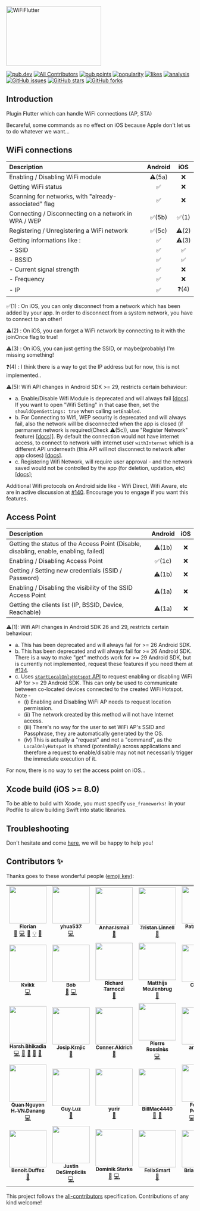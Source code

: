 <img src="https://raw.githubusercontent.com/alternadom/WiFiFlutter/master/logo/logo%2Bname_color.png" alt="WiFiFlutter" width="255" height="160" />

<p>
<a href="https://pub.dev/packages/wifi_iot"><img src="https://img.shields.io/pub/v/wifi_iot?logo=dart" alt="pub.dev"></a><!-- ALL-CONTRIBUTORS-BADGE:START - Do not remove or modify this section -->
<a href="#contributors-"><img src="https://img.shields.io/badge/all_contributors-44-orange.svg" alt="All Contributors" /></a>
<!-- ALL-CONTRIBUTORS-BADGE:END -->
<a href="https://pub.dev/packages/wifi_iot/score"><img src="https://badges.bar/wifi_iot/pub%20points" alt="pub points"></a>
<a href="https://pub.dev/packages/wifi_iot/score"><img src="https://badges.bar/wifi_iot/popularity" alt="popularity"></a>
<a href="https://pub.dev/packages/wifi_iot/score"><img src="https://badges.bar/wifi_iot/likes" alt="likes"></a>
<a href="https://github.com/alternadom/WiFiFlutter/actions/workflows/analysis.yml"><img src="https://github.com/alternadom/WiFiFlutter/actions/workflows/analysis.yml/badge.svg" alt="analysis"></a>
<a href="https://github.com/alternadom/WiFiFlutter/issues"><img src="https://img.shields.io/github/issues/alternadom/WiFiFlutter?logo=github" alt="GitHub issues"></a>
<a href="https://github.com/alternadom/WiFiFlutter/stargazers"><img src="https://img.shields.io/github/stars/alternadom/WiFiFlutter?logo=github" alt="GitHub stars"></a>
<a href="https://github.com/alternadom/WiFiFlutter/network"><img src="https://img.shields.io/github/forks/alternadom/WiFiFlutter?logo=github" alt="GitHub forks"></a>
</p>

## Introduction

Plugin Flutter which can handle WiFi connections (AP, STA)

Becareful, some commands as no effect on iOS because Apple don't let us to do whatever we want...

## WiFi connections
|                      Description                      |      Android       |         iOS          |
| :---------------------------------------------------- | :----------------: | :------------------: |
| Enabling / Disabling WiFi module                      | :warning:(5a) |  :x:  |
| Getting WiFi status                                   | :white_check_mark: |  :x:  |
| Scanning for networks, with "already-associated" flag | :white_check_mark: |  :x:  |
| Connecting / Disconnecting on a network in WPA / WEP  | :white_check_mark:(5b) |  :white_check_mark:(1)  |
| Registering / Unregistering a WiFi network            | :white_check_mark:(5c) |  :warning:(2)  |
| Getting informations like :                           | :white_check_mark: |  :warning:(3)  |
| - SSID                                                | :white_check_mark: |  :white_check_mark:  |
| - BSSID                                               | :white_check_mark: |  :white_check_mark:  |
| - Current signal strength                             | :white_check_mark: |  :x:  |
| - Frequency                                           | :white_check_mark: |  :x:  |
| - IP                                                  | :white_check_mark: |  :question:(4)  |

:white_check_mark:(1) : On iOS, you can only disconnect from a network which has been added by your app. In order to disconnect from a system network, you have to connect to an other!

:warning:(2) : On iOS, you can forget a WiFi network by connecting to it with the joinOnce flag to true!

:warning:(3) : On iOS, you can just getting the SSID, or maybe(probably) I'm missing something! 

:question:(4) : I think there is a way to get the IP address but for now, this is not implemented..

:warning:(5): Wifi API changes in Android SDK >= 29, restricts certain behaviour:
  * a. Enable/Disable Wifi Module is deprecated and will always fail [[docs](https://developer.android.com/reference/android/net/wifi/WifiManager#setWifiEnabled(boolean))]. If you  want to open "Wifi Setting" in that case then, set the `shouldOpenSettings: true` when calling `setEnabled`.
  * b. For Connecting to Wifi, WEP security is deprecated and will always fail, also the network will be disconnected when the app is closed (if permanent network is required(Check :warning:(5c)), use "Register Network" feature) [[docs](https://developer.android.com/guide/topics/connectivity/wifi-bootstrap))]. By default the connection would not have internet access, to connect to network with internet user `withInternet` which is a different API underneath (this API will not disconnect to network after app closes) [[docs](https://developer.android.com/guide/topics/connectivity/wifi-suggest)].
  * c. Registering Wifi Network, will require user approval - and the network saved would not be controlled by the app (for deletion, updation, etc) [[docs](https://developer.android.com/guide/topics/connectivity/wifi-save-network-passpoint-config)];

Additional Wifi protocols on Android side like - Wifi Direct, Wifi Aware, etc are in active discussion at [#140](https://github.com/alternadom/WiFiFlutter/issues/140). Encourage you to engage if you want this features.

## Access Point
|                                       Description                                     |      Android       |         iOS          |
| :------------------------------------------------------------------------------------ | :----------------: | :------------------: |
| Getting the status of the Access Point (Disable, disabling, enable, enabling, failed) | :warning:(1b) |  :x:  |
| Enabling / Disabling Access Point                                                     | :white_check_mark:(1c) |  :x:  |
| Getting / Setting new credentials (SSID / Password)                                   | :warning:(1b) |  :x:  |
| Enabling / Disabling the visibility of the SSID Access Point                          | :warning:(1a) |  :x:  |
| Getting the clients list (IP, BSSID, Device, Reachable)                               | :warning:(1a) |  :x:  |

:warning:(1): Wifi API changes in Android SDK 26 and 29, restricts certain behaviour:
  * a. This has been deprecated and will always fail for >= 26 Android SDK.
  * b. This has been deprecated and will always fail for >= 26 Android SDK. There is a way to make "get" methods work for >= 29 Android SDK, but is currently not implemented, request these features if you need them at [#134](https://github.com/alternadom/WiFiFlutter/issues/134).
  * c. Uses [`startLocalOnlyHotspot` API](https://developer.android.com/reference/android/net/wifi/WifiManager#startLocalOnlyHotspot(android.net.wifi.WifiManager.LocalOnlyHotspotCallback,%20android.os.Handler)) to request enabling or disabling WiFi AP for >= 29 Android SDK. This can only be used to communicate between co-located devices connected to the created WiFi Hotspot. Note - 
    * (i) Enabling and Disabling WiFi AP needs to request location permission.
    * (ii) The network created by this method will not have Internet access.
    * (iii) There's no way for the user to set WiFi AP's SSID and Passphrase, they are automatically generated by the OS.
    * (iv) This is actually a "request" and not a "command", as the `LocalOnlyHotspot` is shared (potentially) across applications and therefore a request to enable/disable may not not necessarily trigger the immediate execution of it. 

For now, there is no way to set the access point on iOS... 

## Xcode build (iOS >= 8.0)

To be able to build with Xcode, you must specify `use_frameworks!` in your Podfile to allow building Swift into static libraries.

<!---TODO: This a planned breaking change to happen in v1.0.0
## Android Permissions
The following permissions are listed according to their intended use:

### Required permissions added by the plugin (not need to add this explicitly in your project):
The physical WiFi module can be used with this feature.
```xml
<uses-feature android:name="android.hardware.wifi" />
```
Permission to use internet:
```xml
<uses-permission android:name="android.permission.INTERNET" />
```
Permission to access `WifiManager` API:
```xml
<uses-permission android:name="android.permission.ACCESS_WIFI_STATE" />
```
Permission to access `ConnectivityManager` API. Useful for managing network state:
```xml
<uses-permission android:name="android.permission.ACCESS_NETWORK_STATE" />
<uses-permission android:name="android.permission.CHANGE_NETWORK_STATE" />
```
Permission to use location as required to enable or disable WiFi AP:
```xml
<uses-permission android:name="android.permission.ACCESS_FINE_LOCATION" />
<uses-permission android:name="android.permission.ACCESS_COARSE_LOCATION" />
```
There's no need to add the permissions mentioned above to your project, since it's already been added to the plugin.
### Using WiFi only (need to add these explicitly in your project, if you use these functions)
Permission to enable or Disable WiFi:
```xml
<uses-permission android:name="android.permission.CHANGE_WIFI_STATE" />
```
Permission to add WiFi networks:
```xml
<uses-permission android:name="android.permission.WRITE_SETTINGS" />
```
### Using WiFi AP only (need to add this explicitly in your project, if you use these functions)
Permission to configure WiFi AP SSID and password:
```xml
<uses-permission android:name="android.permission.WRITE_SETTINGS" />
```
--->

## Troubleshooting

Don't hesitate and come [here](https://github.com/alternadom/WiFiFlutter/issues), we will be happy to help you!

## Contributors ✨

Thanks goes to these wonderful people ([emoji key](https://allcontributors.org/docs/en/emoji-key)):

<!-- ALL-CONTRIBUTORS-LIST:START - Do not remove or modify this section -->
<!-- prettier-ignore-start -->
<!-- markdownlint-disable -->
<table>
  <tr>
    <td align="center"><a href="https://www.alternadom.com/"><img src="https://avatars.githubusercontent.com/u/14965352?v=4?s=100" width="100px;" alt=""/><br /><sub><b>Florian</b></sub></a><br /><a href="#ideas-alternadom" title="Ideas, Planning, & Feedback">🤔</a> <a href="https://github.com/alternadom/WiFiFlutter/commits?author=alternadom" title="Code">💻</a> <a href="https://github.com/alternadom/WiFiFlutter/commits/master/README.md?author=alternadom" title="Documentation">📖</a> <a href="https://github.com/alternadom/WiFiFlutter/commits/master/example?author=alternadom" title="Examples">💡</a> <a href="https://github.com/alternadom/WiFiFlutter/pulls?q=is%3Apr+reviewed-by%3Aalternadom" title="Reviewed Pull Requests">👀</a></td>
    <td align="center"><a href="https://github.com/yhua537"><img src="https://avatars.githubusercontent.com/u/21363409?v=4?s=100" width="100px;" alt=""/><br /><sub><b>yhua537</b></sub></a><br /><a href="https://github.com/alternadom/WiFiFlutter/commits?author=yhua537" title="Code">💻</a></td>
    <td align="center"><a href="https://github.com/anharismail"><img src="https://avatars.githubusercontent.com/u/37614260?v=4?s=100" width="100px;" alt=""/><br /><sub><b>Anhar Ismail</b></sub></a><br /><a href="https://dribbble.com/shots/10203130-WiFi-Flutter-Logo-Design" title="Design">🎨</a></td>
    <td align="center"><a href="https://github.com/tristan2468"><img src="https://avatars.githubusercontent.com/u/776717?v=4?s=100" width="100px;" alt=""/><br /><sub><b>Tristan Linnell</b></sub></a><br /><a href="https://github.com/alternadom/WiFiFlutter/issues?q=author%3Atristan2468" title="Bug reports">🐛</a></td>
    <td align="center"><a href="https://pboos.ch/"><img src="https://avatars.githubusercontent.com/u/398400?v=4?s=100" width="100px;" alt=""/><br /><sub><b>Patrick Boos</b></sub></a><br /><a href="https://github.com/alternadom/WiFiFlutter/commits?author=pboos" title="Code">💻</a> <a href="https://github.com/alternadom/WiFiFlutter/commits/master/example?author=pboos" title="Examples">💡</a></td>
    <td align="center"><a href="https://www.sfaye.com/"><img src="https://avatars.githubusercontent.com/u/14291522?v=4?s=100" width="100px;" alt=""/><br /><sub><b>Sébastien Faye</b></sub></a><br /><a href="https://github.com/alternadom/WiFiFlutter/commits?author=sfaye" title="Code">💻</a></td>
    <td align="center"><a href="https://ottomatic.io/"><img src="https://avatars.githubusercontent.com/u/814785?v=4?s=100" width="100px;" alt=""/><br /><sub><b>Ben Hagen</b></sub></a><br /><a href="https://github.com/alternadom/WiFiFlutter/issues?q=author%3Acbenhagen" title="Bug reports">🐛</a> <a href="https://github.com/alternadom/WiFiFlutter/commits?author=cbenhagen" title="Code">💻</a></td>
    <td align="center"><a href="https://github.com/minhvn"><img src="https://avatars.githubusercontent.com/u/187747?v=4?s=100" width="100px;" alt=""/><br /><sub><b>Võ Ngọc Minh</b></sub></a><br /><a href="https://github.com/alternadom/WiFiFlutter/issues?q=author%3Aminhvn" title="Bug reports">🐛</a></td>
    <td align="center"><a href="https://cesarsanz.dev/"><img src="https://avatars.githubusercontent.com/u/9842735?v=4?s=100" width="100px;" alt=""/><br /><sub><b>Cesar Sanz</b></sub></a><br /><a href="https://github.com/alternadom/WiFiFlutter/issues?q=author%3Acsanz91" title="Bug reports">🐛</a> <a href="https://github.com/alternadom/WiFiFlutter/pulls?q=is%3Apr+author%3Acsanz91" title="Code">💻</a></td>
  </tr>
  <tr>
    <td align="center"><a href="https://github.com/TheKvikk"><img src="https://avatars.githubusercontent.com/u/4430316?v=4?s=100" width="100px;" alt=""/><br /><sub><b>Kvikk</b></sub></a><br /><a href="https://github.com/alternadom/WiFiFlutter/pulls?q=is%3Apr+author%3ATheKvikk" title="Code">💻</a></td>
    <td align="center"><a href="https://github.com/Bmooij"><img src="https://avatars.githubusercontent.com/u/9463244?v=4?s=100" width="100px;" alt=""/><br /><sub><b>Bob</b></sub></a><br /><a href="https://github.com/alternadom/WiFiFlutter/issues?q=author%3ABmooij" title="Bug reports">🐛</a> <a href="https://github.com/alternadom/WiFiFlutter/pulls?q=is%3Apr+author%3ABmooij" title="Code">💻</a></td>
    <td align="center"><a href="https://github.com/R1cs1KING"><img src="https://avatars.githubusercontent.com/u/22369588?v=4?s=100" width="100px;" alt=""/><br /><sub><b>Richard Tarnoczi</b></sub></a><br /><a href="https://github.com/alternadom/WiFiFlutter/issues?q=author%3AR1cs1KING" title="Bug reports">🐛</a></td>
    <td align="center"><a href="https://github.com/mrm"><img src="https://avatars.githubusercontent.com/u/141798?v=4?s=100" width="100px;" alt=""/><br /><sub><b>Matthijs Meulenbrug</b></sub></a><br /><a href="https://github.com/alternadom/WiFiFlutter/issues?q=author%3Amrm" title="Bug reports">🐛</a></td>
    <td align="center"><a href="https://www.crifan.com/"><img src="https://avatars.githubusercontent.com/u/2750682?v=4?s=100" width="100px;" alt=""/><br /><sub><b>Crifan Li</b></sub></a><br /><a href="https://github.com/alternadom/WiFiFlutter/issues?q=author%3Acrifan" title="Bug reports">🐛</a> <a href="https://github.com/alternadom/WiFiFlutter/pulls?q=is%3Apr+author%3Acrifan" title="Code">💻</a></td>
    <td align="center"><a href="https://github.com/julienrbrt"><img src="https://avatars.githubusercontent.com/u/29894366?v=4?s=100" width="100px;" alt=""/><br /><sub><b>Julien Robert</b></sub></a><br /><a href="https://github.com/alternadom/WiFiFlutter/commits?author=julienrbrt" title="Code">💻</a> <a href="https://github.com/alternadom/WiFiFlutter/commits/master/example?author=julienrbrt" title="Examples">💡</a> <a href="https://github.com/alternadom/WiFiFlutter/commits/master/README.md?author=julienrbrt" title="Documentation">📖</a></td>
    <td align="center"><a href="https://github.com/Njuelle"><img src="https://avatars.githubusercontent.com/u/3192870?v=4?s=100" width="100px;" alt=""/><br /><sub><b>Nicolas Juelle</b></sub></a><br /><a href="https://github.com/alternadom/WiFiFlutter/issues?q=author%3ANjuelle" title="Bug reports">🐛</a> <a href="https://github.com/alternadom/WiFiFlutter/commits?author=Njuelle" title="Code">💻</a> <a href="https://github.com/alternadom/WiFiFlutter/commits/master/README.md?author=Njuelle" title="Documentation">📖</a></td>
    <td align="center"><a href="https://github.com/Niek"><img src="https://avatars.githubusercontent.com/u/213140?v=4?s=100" width="100px;" alt=""/><br /><sub><b>Niek van der Maas</b></sub></a><br /><a href="https://github.com/alternadom/WiFiFlutter/issues?q=author%3ANiek" title="Bug reports">🐛</a> <a href="https://github.com/alternadom/WiFiFlutter/pulls?q=is%3Apr+reviewed-by%3ANiek" title="Reviewed Pull Requests">👀</a> <a href="https://github.com/alternadom/WiFiFlutter/commits?author=Niek" title="Code">💻</a></td>
    <td align="center"><a href="https://github.com/Nico04"><img src="https://avatars.githubusercontent.com/u/34476051?v=4?s=100" width="100px;" alt=""/><br /><sub><b>Nicolas B</b></sub></a><br /><a href="https://github.com/alternadom/WiFiFlutter/issues?q=author%3ANico04" title="Bug reports">🐛</a></td>
  </tr>
  <tr>
    <td align="center"><a href="https://bhikadia.com/"><img src="https://avatars.githubusercontent.com/u/4963236?v=4?s=100" width="100px;" alt=""/><br /><sub><b>Harsh Bhikadia</b></sub></a><br /><a href="https://github.com/alternadom/WiFiFlutter/commits?author=daadu" title="Code">💻</a> <a href="https://github.com/alternadom/WiFiFlutter/pulls?q=is%3Apr+reviewed-by%3Adaadu" title="Reviewed Pull Requests">👀</a> <a href="#maintenance-daadu" title="Maintenance">🚧</a> <a href="https://github.com/alternadom/WiFiFlutter/commits/master/README.md?author=daadu" title="Documentation">📖</a> <a href="#ideas-daadu" title="Ideas, Planning, & Feedback">🤔</a></td>
    <td align="center"><a href="https://github.com/itsJoKr"><img src="https://avatars.githubusercontent.com/u/11093480?v=4?s=100" width="100px;" alt=""/><br /><sub><b>Josip Krnjic</b></sub></a><br /><a href="https://github.com/alternadom/WiFiFlutter/issues?q=author%3AitsJoKr" title="Bug reports">🐛</a></td>
    <td align="center"><a href="https://github.com/ConProgramming"><img src="https://avatars.githubusercontent.com/u/20548516?v=4?s=100" width="100px;" alt=""/><br /><sub><b>Conner Aldrich</b></sub></a><br /><a href="https://github.com/alternadom/WiFiFlutter/issues?q=author%3AConProgramming" title="Bug reports">🐛</a></td>
    <td align="center"><a href="https://github.com/RossinesP"><img src="https://avatars.githubusercontent.com/u/6748573?v=4?s=100" width="100px;" alt=""/><br /><sub><b>Pierre Rossinès</b></sub></a><br /><a href="https://github.com/alternadom/WiFiFlutter/pulls?q=is%3Apr+author%3ARossinesP" title="Code">💻</a></td>
    <td align="center"><a href="https://github.com/andzejsw"><img src="https://avatars.githubusercontent.com/u/7814734?v=4?s=100" width="100px;" alt=""/><br /><sub><b>andzejsw</b></sub></a><br /><a href="https://github.com/alternadom/WiFiFlutter/issues?q=author%3Aandzejsw" title="Bug reports">🐛</a></td>
    <td align="center"><a href="https://github.com/sanjay4one"><img src="https://avatars.githubusercontent.com/u/6861594?v=4?s=100" width="100px;" alt=""/><br /><sub><b>Sanjay Sah</b></sub></a><br /><a href="https://github.com/alternadom/WiFiFlutter/issues?q=author%3Asanjay4one" title="Bug reports">🐛</a></td>
    <td align="center"><a href="https://qiita.com/Dreamwalker"><img src="https://avatars.githubusercontent.com/u/19484515?v=4?s=100" width="100px;" alt=""/><br /><sub><b>Dreamwalker</b></sub></a><br /><a href="https://github.com/alternadom/WiFiFlutter/issues?q=author%3AJAICHANGPARK" title="Bug reports">🐛</a></td>
    <td align="center"><a href="https://github.com/krishnaaro"><img src="https://avatars.githubusercontent.com/u/37663346?v=4?s=100" width="100px;" alt=""/><br /><sub><b>Kriss_Frost</b></sub></a><br /><a href="https://github.com/alternadom/WiFiFlutter/issues?q=author%3Akrishnaaro" title="Bug reports">🐛</a></td>
    <td align="center"><a href="https://asiantech.vn/"><img src="https://avatars.githubusercontent.com/u/14215709?v=4?s=100" width="100px;" alt=""/><br /><sub><b>Binh Do D.</b></sub></a><br /><a href="https://github.com/alternadom/WiFiFlutter/issues?q=author%3Amvn-binhdo-dn" title="Bug reports">🐛</a></td>
  </tr>
  <tr>
    <td align="center"><a href="https://github.com/mvn-quannguyen2-dn"><img src="https://avatars.githubusercontent.com/u/40161877?v=4?s=100" width="100px;" alt=""/><br /><sub><b>Quan Nguyen H. VN.Danang</b></sub></a><br /><a href="https://github.com/alternadom/WiFiFlutter/commits?author=mvn-quannguyen2-dn" title="Code">💻</a></td>
    <td align="center"><a href="https://github.com/guyluz11"><img src="https://avatars.githubusercontent.com/u/9304740?v=4?s=100" width="100px;" alt=""/><br /><sub><b>Guy Luz</b></sub></a><br /><a href="https://github.com/alternadom/WiFiFlutter/issues?q=author%3Aguyluz11" title="Bug reports">🐛</a></td>
    <td align="center"><a href="https://github.com/yurir"><img src="https://avatars.githubusercontent.com/u/695168?v=4?s=100" width="100px;" alt=""/><br /><sub><b>yurir</b></sub></a><br /><a href="https://github.com/alternadom/WiFiFlutter/issues?q=author%3Ayurir" title="Bug reports">🐛</a></td>
    <td align="center"><a href="https://github.com/BillMac4440"><img src="https://avatars.githubusercontent.com/u/77397887?v=4?s=100" width="100px;" alt=""/><br /><sub><b>BillMac4440</b></sub></a><br /><a href="https://github.com/alternadom/WiFiFlutter/issues?q=author%3ABillMac4440" title="Bug reports">🐛</a> <a href="https://github.com/alternadom/WiFiFlutter/pulls?q=is%3Apr+reviewed-by%3ABillMac4440" title="Reviewed Pull Requests">👀</a></td>
    <td align="center"><a href="https://www.evolware.org/"><img src="https://avatars.githubusercontent.com/u/19709142?v=4?s=100" width="100px;" alt=""/><br /><sub><b>Federico Pellegrin</b></sub></a><br /><a href="https://github.com/alternadom/WiFiFlutter/commits?author=fedepell" title="Code">💻</a> <a href="https://github.com/alternadom/WiFiFlutter/pulls?q=is%3Apr+reviewed-by%3Afedepell" title="Reviewed Pull Requests">👀</a> <a href="https://github.com/alternadom/WiFiFlutter/issues?q=author%3Afedepell" title="Bug reports">🐛</a> <a href="https://github.com/alternadom/WiFiFlutter/commits/master/README.md?author=fedepell" title="Documentation">📖</a></td>
    <td align="center"><a href="https://github.com/diegotori"><img src="https://avatars.githubusercontent.com/u/1844568?v=4?s=100" width="100px;" alt=""/><br /><sub><b>Diego Tori</b></sub></a><br /><a href="https://github.com/alternadom/WiFiFlutter/pulls?q=is%3Apr+reviewed-by%3Adiegotori" title="Reviewed Pull Requests">👀</a></td>
    <td align="center"><a href="https://github.com/IskanderA1"><img src="https://avatars.githubusercontent.com/u/54811073?v=4?s=100" width="100px;" alt=""/><br /><sub><b>IskanderA1</b></sub></a><br /><a href="https://github.com/alternadom/WiFiFlutter/search?q=IskanderA1&type=commits" title="Code">💻</a></td>
    <td align="center"><a href="https://github.com/EgHubs"><img src="https://avatars.githubusercontent.com/u/73994357?v=4?s=100" width="100px;" alt=""/><br /><sub><b>EgHubs</b></sub></a><br /><a href="https://github.com/alternadom/WiFiFlutter/issues?q=author%3AEgHubs" title="Bug reports">🐛</a></td>
    <td align="center"><a href="https://mavyfaby.ml/"><img src="https://avatars.githubusercontent.com/u/51808724?v=4?s=100" width="100px;" alt=""/><br /><sub><b>Maverick G. Fabroa</b></sub></a><br /><a href="https://github.com/alternadom/WiFiFlutter/commits?author=mavyfaby" title="Code">💻</a> <a href="https://github.com/alternadom/WiFiFlutter/commits/master/example?author=mavyfaby" title="Examples">💡</a> <a href="https://github.com/alternadom/WiFiFlutter/commits/master/README.md?author=mavyfaby" title="Documentation">📖</a> <a href="https://github.com/alternadom/WiFiFlutter/pulls?q=is%3Apr+reviewed-by%3Amavyfaby" title="Reviewed Pull Requests">👀</a></td>
  </tr>
  <tr>
    <td align="center"><a href="https://github.com/BenoitDuffez"><img src="https://avatars.githubusercontent.com/u/802209?v=4?s=100" width="100px;" alt=""/><br /><sub><b>Benoit Duffez</b></sub></a><br /><a href="https://github.com/alternadom/WiFiFlutter/issues?q=author%3ABenoitDuffez" title="Bug reports">🐛</a></td>
    <td align="center"><a href="https://jscd.pw/"><img src="https://avatars.githubusercontent.com/u/30761811?v=4?s=100" width="100px;" alt=""/><br /><sub><b>Justin DeSimpliciis</b></sub></a><br /><a href="https://github.com/alternadom/WiFiFlutter/commits?author=jscd" title="Code">💻</a></td>
    <td align="center"><a href="https://github.com/DominikStarke"><img src="https://avatars.githubusercontent.com/u/5812061?v=4?s=100" width="100px;" alt=""/><br /><sub><b>Dominik Starke</b></sub></a><br /><a href="https://github.com/alternadom/WiFiFlutter/issues?q=author%3ADominikStarke" title="Bug reports">🐛</a> <a href="https://github.com/alternadom/WiFiFlutter/commits?author=DominikStarke" title="Code">💻</a></td>
    <td align="center"><a href="https://github.com/felixsmart"><img src="https://avatars.githubusercontent.com/u/48223844?v=4?s=100" width="100px;" alt=""/><br /><sub><b>FelixSmart</b></sub></a><br /><a href="https://github.com/alternadom/WiFiFlutter/issues?q=author%3Afelixsmart" title="Bug reports">🐛</a></td>
    <td align="center"><a href="https://github.com/briansemrau"><img src="https://avatars.githubusercontent.com/u/6376721?v=4?s=100" width="100px;" alt=""/><br /><sub><b>Brian Semrau</b></sub></a><br /><a href="https://github.com/alternadom/WiFiFlutter/issues?q=author%3Abriansemrau" title="Bug reports">🐛</a></td>
    <td align="center"><a href="https://github.com/Hallot"><img src="https://avatars.githubusercontent.com/u/3803503?v=4?s=100" width="100px;" alt=""/><br /><sub><b>Hallot</b></sub></a><br /><a href="https://github.com/alternadom/WiFiFlutter/issues?q=author%3AHallot" title="Bug reports">🐛</a> <a href="https://github.com/alternadom/WiFiFlutter/commits?author=Hallot" title="Code">💻</a></td>
    <td align="center"><a href="https://github.com/pedrojalbuquerque"><img src="https://avatars.githubusercontent.com/u/65260772?v=4?s=100" width="100px;" alt=""/><br /><sub><b>Pedro Albuquerque</b></sub></a><br /><a href="https://github.com/alternadom/WiFiFlutter/issues?q=author%3Apedrojalbuquerque" title="Bug reports">🐛</a></td>
    <td align="center"><a href="https://github.com/starsoft4u"><img src="https://avatars.githubusercontent.com/u/64193300?v=4?s=100" width="100px;" alt=""/><br /><sub><b>Starsoft4u</b></sub></a><br /><a href="https://github.com/alternadom/WiFiFlutter/issues?q=author%3Astarsoft4u" title="Bug reports">🐛</a></td>
  </tr>
</table>

<!-- markdownlint-restore -->
<!-- prettier-ignore-end -->

<!-- ALL-CONTRIBUTORS-LIST:END -->

This project follows the [all-contributors](https://github.com/all-contributors/all-contributors) specification. Contributions of any kind welcome!
